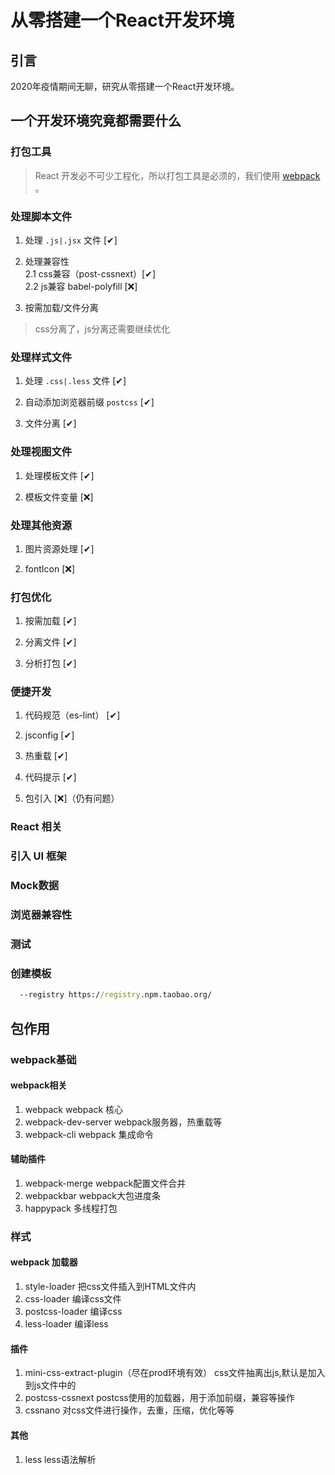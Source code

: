 # 从零搭建一个React开发环境

## 引言

2020年疫情期间无聊，研究从零搭建一个React开发环境。

## 一个开发环境究竟都需要什么

### 打包工具

>React 开发必不可少工程化，所以打包工具是必须的，我们使用 [webpack](https://webpack.docschina.org/) 。

### 处理脚本文件

  1. 处理 `.js|.jsx` 文件 [✔]

  2. 处理兼容性  
    2.1 css兼容（post-cssnext）[✔]  
    2.2 js兼容 babel-polyfill [❌]  
  3. 按需加载/文件分离  
   > css分离了，js分离还需要继续优化
  
### 处理样式文件

  1. 处理 `.css|.less` 文件 [✔]

  2. 自动添加浏览器前缀 `postcss` [✔]

  3. 文件分离 [✔]

### 处理视图文件

  1. 处理模板文件 [✔]  

  2. 模板文件变量 [❌]

### 处理其他资源

  1. 图片资源处理 [✔]
  
  2. fontIcon [❌]

### 打包优化

  1. 按需加载 [✔]

  2. 分离文件 [✔]

  3. 分析打包 [✔]

### 便捷开发

  1. 代码规范（es-lint） [✔]

  2. jsconfig [✔]

  3. 热重载 [✔]

  4. 代码提示 [✔]
   
  5. 包引入 [❌]（仍有问题）

### React 相关

### 引入 UI 框架

### Mock数据

### 浏览器兼容性

### 测试

### 创建模板

```cmd
  --registry https://registry.npm.taobao.org/
```

## 包作用

### webpack基础

#### webpack相关

1. webpack
webpack 核心
2. webpack-dev-server
webpack服务器，热重载等
3. webpack-cli
webpack 集成命令

#### 辅助插件

1. webpack-merge
webpack配置文件合并
2. webpackbar
webpack大包进度条
3. happypack
多线程打包

### 样式

#### webpack 加载器

1. style-loader
把css文件插入到HTML文件内
2. css-loader
编译css文件
3. postcss-loader
编译css
4. less-loader
编译less

#### 插件

1. mini-css-extract-plugin（尽在prod环境有效）
css文件抽离出js,默认是加入到js文件中的
2. postcss-cssnext
postcss使用的加载器，用于添加前缀，兼容等操作
3. cssnano
对css文件进行操作，去重，压缩，优化等等

#### 其他

1. less
less语法解析
